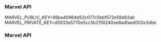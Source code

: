### Marvel API
MARVEL_PUBLIC_KEY=98ba40964d53c077c5bbf572e59d62ab
MARVEL_PRIVATE_KEY=d5933e5770e5cc5b2156240ee8adfaed002e3dbe
### Marvel API
